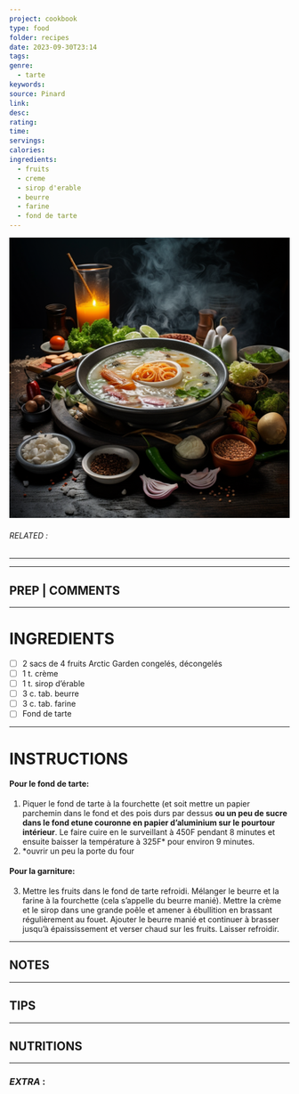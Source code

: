 ```yaml
---
project: cookbook
type: food
folder: recipes
date: 2023-09-30T23:14
tags: 
genre:
  - tarte
keywords: 
source: Pinard
link: 
desc: 
rating: 
time: 
servings: 
calories: 
ingredients:
  - fruits
  - creme
  - sirop d'erable
  - beurre
  - farine
  - fond de tarte
---
```


![IMAGE](_default.png)

###### *RELATED* : 
---


---
## PREP | COMMENTS



---
# INGREDIENTS

- [ ] 2 sacs de 4 fruits Arctic Garden congelés, décongelés
- [ ] 1 t. crème
- [ ] 1 t. sirop d’érable
- [ ] 3 c. tab. beurre 
- [ ] 3 c. tab. farine
- [ ] Fond de tarte

---
# INSTRUCTIONS

#### Pour le fond de tarte: 

1. Piquer le fond de tarte à la fourchette (et soit mettre un papier parchemin dans le fond et des pois durs par dessus **ou un peu de sucre dans le fond etune couronne en papier d’aluminium sur le pourtour intérieur**. Le faire cuire en le surveillant à 450F pendant 8 minutes et ensuite baisser la température à 325F* pour environ 9 minutes. 
2. *ouvrir un peu la porte du four

#### Pour la garniture: 

3. Mettre les fruits dans le fond de tarte refroidi. Mélanger le beurre et la farine à la fourchette (cela s’appelle du beurre manié). Mettre la crème et le sirop dans une grande poêle et amener à ébullition en brassant régulièrement au fouet. Ajouter le beurre manié et continuer à brasser jusqu’à épaississement et verser chaud sur les fruits. Laisser refroidir.

---
## NOTES



---
## TIPS



---
## NUTRITIONS



---
### *EXTRA* :



